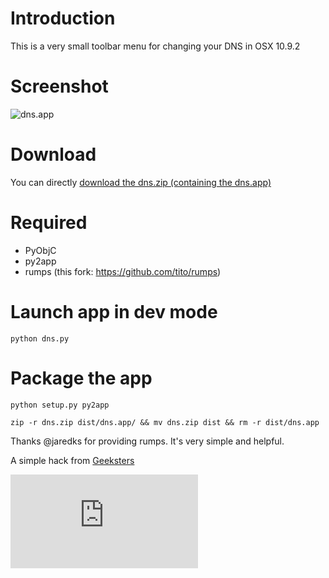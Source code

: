 # Introduction

This is a very small toolbar menu for changing your DNS in OSX 10.9.2

# Screenshot

![dns.app](https://github.com/damln/dns.app/raw/master/capture.png "dns.app")

# Download

You can directly [download the dns.zip (containing the dns.app)](https://github.com/damln/dns.app/raw/master/dist/dns.zip)

# Required

- PyObjC
- py2app
- rumps (this fork: https://github.com/tito/rumps)


# Launch app in dev mode

    python dns.py

# Package the app

    python setup.py py2app

    zip -r dns.zip dist/dns.app/ && mv dns.zip dist && rm -r dist/dns.app


Thanks @jaredks for providing rumps. It's very simple and helpful.


A simple hack from [Geeksters](http://geeksters.co)

[![Analytics](https://ga-beacon.appspot.com/UA-49628929-1/dns.app/README.md?pixel)](https://github.com/igrigorik/ga-beacon)
